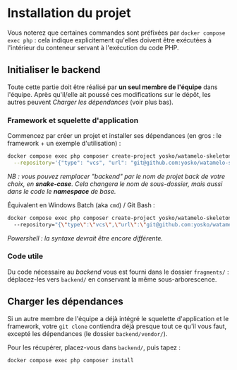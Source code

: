 # Installation du projet

Vous noterez que certaines commandes sont préfixées par `docker compose exec php` : cela indique explicitement qu'elles doivent être exécutées à l'intérieur du conteneur servant à l'exécution du code PHP.

## Initialiser le backend

Toute cette partie doit être réalisé par **un seul membre de l'équipe** dans l'équipe. Après qu'il/elle ait poussé ces modifications sur le dépôt, les autres peuvent _Charger les dépendances_ (voir plus bas).

### Framework et squelette d'application
Commencez par créer un projet et installer ses dépendances (en gros : le framework + un exemple d'utilisation) :

```bash
docker compose exec php composer create-project yosko/watamelo-skeleton backend \
  --repository='{"type": "vcs", "url": "git@github.com:yosko/watamelo-skeleton"}'
```

_NB : vous pouvez remplacer "backend" par le nom de projet back de votre choix, en **snake-case**. Cela changera le nom de sous-dossier, mais aussi dans le code le **namespace** de base._

Équivalent en Windows Batch (aka `cmd`) / Git Bash :
```bash
docker compose exec php composer create-project yosko/watamelo-skeleton backend ^
  --repository="{\"type\":\"vcs\",\"url\":\"git@github.com:yosko/watamelo-skeleton.git\"}" ^
```

_Powershell : la syntaxe devrait être encore différente._


### Code utile
Du code nécessaire au *backend* vous est fourni dans le dossier `fragments/` : déplacez-les vers `backend/` en conservant la même sous-arborescence.

## Charger les dépendances

Si un autre membre de l'équipe a déjà intégré le squelette d'application et le framework, votre `git clone` contiendra déjà presque tout ce qu'il vous faut, excepté les dépendances (le dossier `backend/vendor/`).

Pour les récupérer, placez-vous dans `backend/`, puis tapez :

```bash
docker compose exec php composer install
```